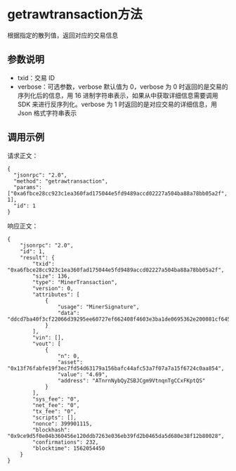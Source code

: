 # getrawtransaction方法

根据指定的散列值，返回对应的交易信息

## 参数说明

- txid：交易 ID
- verbose：可选参数，verbose 默认值为 0，verbose 为 0 时返回的是交易的序列化后的信息，用 16 进制字符串表示，如果从中获取详细信息需要调用 SDK 来进行反序列化。verbose 为 1 时返回的是对应交易的详细信息，用 Json 格式字符串表示

## 调用示例

请求正文：

```
{
  "jsonrpc": "2.0",
  "method": "getrawtransaction",
  "params": ["0xa6fbce28cc923c1ea360fad175044e5fd9489accd02227a504ba88a78bb05a2f", 1],
  "id": 1
}
```

响应正文：

```
{
    "jsonrpc": "2.0",
    "id": 1,
    "result": {
        "txid": "0xa6fbce28cc923c1ea360fad175044e5fd9489accd02227a504ba88a78bb05a2f",
        "size": 136,
        "type": "MinerTransaction",
        "version": 0,
        "attributes": [
            {
                "usage": "MinerSignature",
                "data": "ddcd7ba40f3cf22066d39295ee60727ef662408f4603e3ba1de0695362e200081cf6456c92e729e8e299eb65113be5ed0e15838c4377a1165b228b2f8bad35bf"
            }
        ],
        "vin": [],
        "vout": [
            {
                "n": 0,
                "asset": "0x13f76fabfe19f3ec7fd54d63179a156bafc44afc53a7f07a7a15f6724c0aa854",
                "value": "4.69",
                "address": "ATnrnNybQyZSBJCgm9VtnqnTgCCxFKptQS"
            }
        ],
        "sys_fee": "0",
        "net_fee": "0",
        "tx_fee": "0",
        "scripts": [],
        "nonce": 399901115,
        "blockhash": "0x9ce9d5f0e04b360456e120ddb7263e036eb39fd2b0465da5d680e38f12b80028",
        "confirmations": 232,
        "blocktime": 1562054450
    }
}
```

